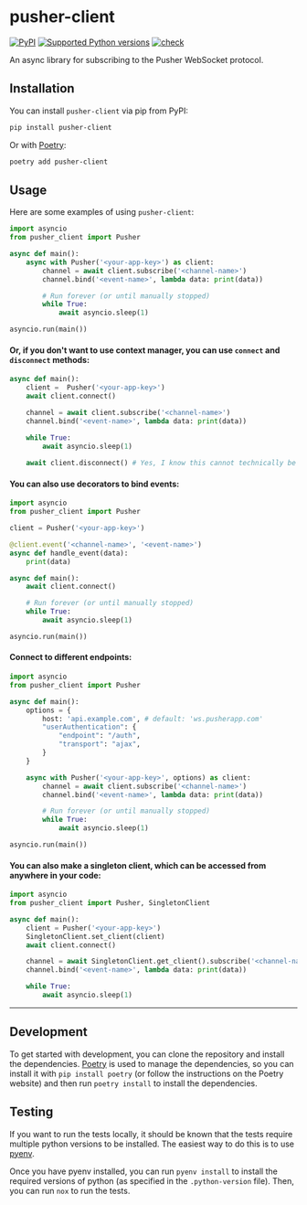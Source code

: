 # pusher-client

[![PyPI](https://img.shields.io/pypi/v/pusher-client)](https://pypi.org/project/pusher-client/)
[![Supported Python versions](https://img.shields.io/pypi/pyversions/pusher-client.svg)](https://pypi.org/project/pusher-client/)
[![check](https://github.com/tox-dev/tox/actions/workflows/check.yml/badge.svg)](https://github.com/pusher-client/actions/workflows/check.yml)

An async library for subscribing to the Pusher WebSocket protocol.

## Installation

You can install `pusher-client` via pip from PyPI:

```bash
pip install pusher-client
```

Or with [Poetry](https://python-poetry.org/):

```bash
poetry add pusher-client
```

## Usage

Here are some examples of using `pusher-client`:

```python
import asyncio
from pusher_client import Pusher

async def main():
    async with Pusher('<your-app-key>') as client:
        channel = await client.subscribe('<channel-name>')
        channel.bind('<event-name>', lambda data: print(data))

        # Run forever (or until manually stopped)
        while True:
            await asyncio.sleep(1)

asyncio.run(main())
```

#### Or, if you don't want to use context manager, you can use `connect` and `disconnect` methods:

```python
async def main():
    client =  Pusher('<your-app-key>')
    await client.connect()

    channel = await client.subscribe('<channel-name>')
    channel.bind('<event-name>', lambda data: print(data))

    while True:
        await asyncio.sleep(1)
    
    await client.disconnect() # Yes, I know this cannot technically be reached
```

#### You can also use decorators to bind events:

```python
import asyncio
from pusher_client import Pusher

client = Pusher('<your-app-key>')

@client.event('<channel-name>', '<event-name>')
async def handle_event(data):
    print(data)

async def main():
    await client.connect()

    # Run forever (or until manually stopped)
    while True:
        await asyncio.sleep(1)

asyncio.run(main())
```

#### Connect to different endpoints:

```python
import asyncio
from pusher_client import Pusher

async def main():
    options = {
        host: 'api.example.com', # default: 'ws.pusherapp.com'
        "userAuthentication": {
            "endpoint": "/auth",
            "transport": "ajax",
        }
    }

    async with Pusher('<your-app-key>', options) as client:
        channel = await client.subscribe('<channel-name>')
        channel.bind('<event-name>', lambda data: print(data))

        # Run forever (or until manually stopped)
        while True:
            await asyncio.sleep(1)

asyncio.run(main())
```

#### You can also make a singleton client, which can be accessed from anywhere in your code:

```python
import asyncio
from pusher_client import Pusher, SingletonClient

async def main():
    client = Pusher('<your-app-key>')
    SingletonClient.set_client(client)
    await client.connect()

    channel = await SingletonClient.get_client().subscribe('<channel-name>')
    channel.bind('<event-name>', lambda data: print(data))

    while True:
        await asyncio.sleep(1)
```

---

## Development
To get started with development, you can clone the repository and install the dependencies. [Poetry](https://python-poetry.org/) is used to manage the dependencies, so you can install it with `pip install poetry` (or follow the instructions on the Poetry website) and then run `poetry install` to install the dependencies.


## Testing
If you want to run the tests locally, it should be known that the tests require multiple python versions to be installed. The easiest way to do this is to use [pyenv](https://github.com/pyenv/pyenv).

Once you have pyenv installed, you can run `pyenv install` to install the required versions of python (as specified in the `.python-version` file). Then, you can run `nox` to run the tests.